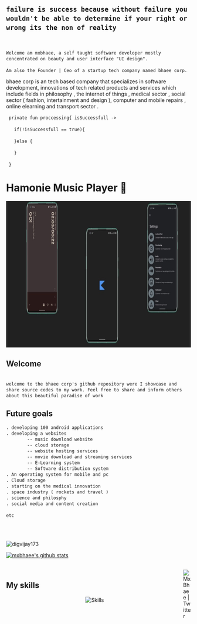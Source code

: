 ## ``` failure is success because without failure you wouldn't be able to determine if your right or wrong its the non of reality ```

</br>

``` 
Welcome am mxbhaee, a self taught software developer mostly concentrated on beauty and user interface "UI design".

Am also the Founder | Ceo of a startup tech company named bhaee corp. 

```
bhaee corp is an tech based company that specializes in software development, innovations of tech related products and services which include fields in philosophy , the internet of things , medical sector , social sector ( fashion, intertainment and design ), computer and mobile repairs , online elearning and transport sector . 

``` 
 private fun proccessing{ isSuccessfull ->

   if(!isSuccessfull == true){

   }else {

   }

 }

```

# Hamonie Music Player 🎵

<img src="https://raw.githubusercontent.com/mxbhaee/Hamonie/master/hamonie.jpg" width="1080" height="400">

</br>

## Welcome 

```

welcome to the bhaee corp's github repository were I showcase and share source codes to my work. Feel free to share and inform others about this beautiful paradise of work

```

## Future goals
```
. developing 100 android applications
. developing a websites 
        -- music download website
        -- cloud storage 
        -- website hosting services 
        -- movie download and streaming services 
        -- E-Learning system 
        -- Software distribution system
. An operating system for mobile and pc
. Cloud storage 
. starting on the medical innovation
. space industry ( rockets and travel )
. science and philosphy 
. social media and content creation

etc

```
</br>
</br>
<p align="left"> 
<img src="https://komarev.com/ghpvc/?username=mxbhaee&label=Views&color=blue&style=plastic" alt="digvijay173" />
</p>

[![mxbhaee's github stats](https://github-readme-stats.vercel.app/api?username=mxbhaee&count_private=true&include_all_commits=true&theme=radical)](https://google.com)
</br>

<br />

<a href="https://twitter.com/MxBhaee">
  <img align="right" alt="MxBhaee | Twitter" width="21px" src="https://raw.githubusercontent.com/anuraghazra/anuraghazra/master/assets/twitter.svg" />
</a>

## My skills

<p align="center">
  <img align="center" alt="Skills" src="https://github.com/viclafouch/viclafouch/blob/master/img/pack.png" />
</p>

